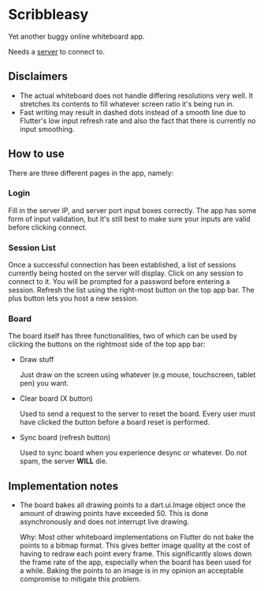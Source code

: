 # Scribbleasy
Yet another buggy online whiteboard app.

Needs a [server](https://github.com/KerakTelor86/ScribbleasyServer) to connect to.

## Disclaimers
- The actual whiteboard does not handle differing resolutions very well. It stretches its contents to fill whatever screen ratio it's being run in.
- Fast writing may result in dashed dots instead of a smooth line due to Flutter's low input refresh rate and also the fact that there is currently no input smoothing.

## How to use
There are three different pages in the app, namely:
### Login
Fill in the server IP, and server port input boxes correctly. The app has some form of input validation, but it's still best to make sure your inputs are valid before clicking connect.
### Session List
Once a successful connection has been established, a list of sessions currently being hosted on the server will display. Click on any session to connect to it. You will be prompted for a password before entering a session. Refresh the list using the right-most button on the top app bar. The plus button lets you host a new session.
### Board
The board itself has three functionalities, two of which can be used by clicking the buttons on the rightmost side of the top app bar:
- Draw stuff

  Just draw on the screen using whatever (e.g mouse, touchscreen, tablet pen) you want.
  
- Clear board (X button)

  Used to send a request to the server to reset the board. Every user must have clicked the button before a board reset is performed.
  
- Sync board (refresh button)

  Used to sync board when you experience desync or whatever. Do not spam, the server **WILL** die.

## Implementation notes
- The board bakes all drawing points to a dart.ui.Image object once the amount of drawing points have exceeded 50. This is done asynchronously and does not interrupt live drawing.

  Why: Most other whiteboard implementations on Flutter do not bake the points to a bitmap format. This gives better image quality at the cost of having to redraw each point every frame. This significantly slows down the frame rate of the app, especially when the board has been used for a while. Baking the points to an image is in my opinion an acceptable compromise to mitigate this problem.

